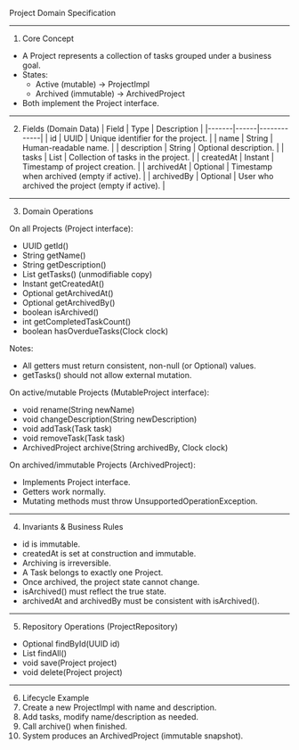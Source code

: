 Project Domain Specification

---

1. Core Concept
- A Project represents a collection of tasks grouped under a business goal.
- States:
  - Active (mutable) -> ProjectImpl
  - Archived (immutable) -> ArchivedProject
- Both implement the Project interface.

---

2. Fields (Domain Data)
| Field | Type | Description |
|-------|------|-------------|
| id | UUID | Unique identifier for the project. |
| name | String | Human-readable name. |
| description | String | Optional description. |
| tasks | List<Task> | Collection of tasks in the project. |
| createdAt | Instant | Timestamp of project creation. |
| archivedAt | Optional<Instant> | Timestamp when archived (empty if active). |
| archivedBy | Optional<String> | User who archived the project (empty if active). |

---

3. Domain Operations

On all Projects (Project interface):
- UUID getId()
- String getName()
- String getDescription()
- List<Task> getTasks() (unmodifiable copy)
- Instant getCreatedAt()
- Optional<Instant> getArchivedAt()
- Optional<String> getArchivedBy()
- boolean isArchived()
- int getCompletedTaskCount()
- boolean hasOverdueTasks(Clock clock)

Notes:
- All getters must return consistent, non-null (or Optional) values.
- getTasks() should not allow external mutation.

On active/mutable Projects (MutableProject interface):
- void rename(String newName)
- void changeDescription(String newDescription)
- void addTask(Task task)
- void removeTask(Task task)
- ArchivedProject archive(String archivedBy, Clock clock)

On archived/immutable Projects (ArchivedProject):
- Implements Project interface.
- Getters work normally.
- Mutating methods must throw UnsupportedOperationException.

---

4. Invariants & Business Rules
- id is immutable.
- createdAt is set at construction and immutable.
- Archiving is irreversible.
- A Task belongs to exactly one Project.
- Once archived, the project state cannot change.
- isArchived() must reflect the true state.
- archivedAt and archivedBy must be consistent with isArchived().

---

5. Repository Operations (ProjectRepository)
- Optional<Project> findById(UUID id)
- List<Project> findAll()
- void save(Project project)
- void delete(Project project)

---

6. Lifecycle Example
1. Create a new ProjectImpl with name and description.
2. Add tasks, modify name/description as needed.
3. Call archive() when finished.
4. System produces an ArchivedProject (immutable snapshot).


